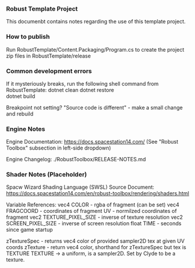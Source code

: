 ### Robust Template Project
This documenbt contains notes regarding the use of this template project.

### How to publish
Run RobustTemplate/Content.Packaging/Program.cs to create the project zip files in RobustTemplate/release

### Common development errors
If it mysteriously breaks, run the following shell command from RobustTemplate:
    dotnet clean
    dotnet restore      
    dotnet build

Breakpoint not setting? "Source code is different" - make a small change and rebuild

### Engine Notes
Engine Documentation: https://docs.spacestation14.com/
(See "Robust Toolbox" subsection in left-side dropdown)

Engine Changelog: ./RobustToolbox/RELEASE-NOTES.md

### Shader Notes (Placeholder)
Spacw Wizard Shading Language (SWSL) Source Document: https://docs.spacestation14.com/en/robust-toolbox/rendering/shaders.html

Variable References:
vec4 COLOR - rgba of fragment (can be set)
vec4 FRAGCOORD - coordinates of fragment
UV - normilzed coordinates of fragment
vec2 TEXTURE_PIXEL_SIZE - inverse of texture resolution
vec2 SCREEN_PIXEL_SIZE - inverse of screen resolution
float TIME - seconds since game startup

zTextureSpec - returns vec4 color of provided sampler2D tex at given UV coords
zTexture - return vec4 color, shorthand for zTextureSpec but tex is TEXTURE
TEXTURE -> a uniform, is a sampler2D. Set by Clyde to be a texture.